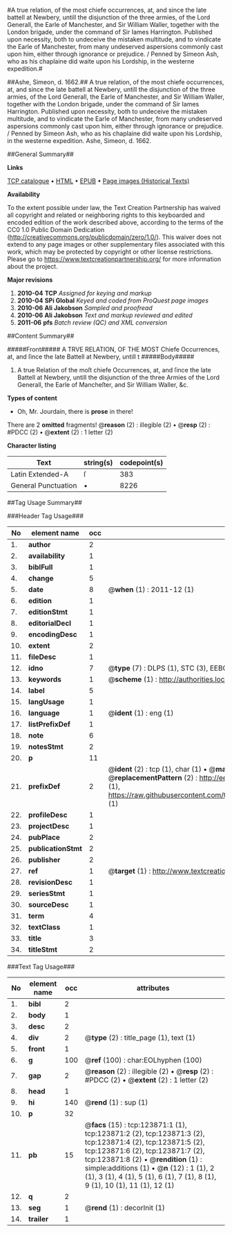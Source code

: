 #A true relation, of the most chiefe occurrences, at, and since the late battell at Newbery, untill the disjunction of the three armies, of the Lord Generall, the Earle of Manchester, and Sir William Waller, together with the London brigade, under the command of Sir Iames Harrington. Published upon necessity, both to undeceive the mistaken multitude, and to vindicate the Earle of Manchester, from many undeserved aspersions commonly cast upon him, either through ignorance or prejudice. / Penned by Simeon Ash, who as his chaplaine did waite upon his Lordship, in the westerne expedition.#

##Ashe, Simeon, d. 1662.##
A true relation, of the most chiefe occurrences, at, and since the late battell at Newbery, untill the disjunction of the three armies, of the Lord Generall, the Earle of Manchester, and Sir William Waller, together with the London brigade, under the command of Sir Iames Harrington. Published upon necessity, both to undeceive the mistaken multitude, and to vindicate the Earle of Manchester, from many undeserved aspersions commonly cast upon him, either through ignorance or prejudice. / Penned by Simeon Ash, who as his chaplaine did waite upon his Lordship, in the westerne expedition.
Ashe, Simeon, d. 1662.

##General Summary##

**Links**

[TCP catalogue](http://www.ota.ox.ac.uk/tcp/)  • 
[HTML](http://tei.it.ox.ac.uk/tcp/Texts-HTML/free/A75/A75714.html)  • 
[EPUB](http://tei.it.ox.ac.uk/tcp/Texts-EPUB/free/A75/A75714.epub) • 
[Page images (Historical Texts)](https://historicaltexts.jisc.ac.uk/eebo-99871460e)

**Availability**

To the extent possible under law, the Text Creation Partnership has waived all copyright and related or neighboring rights to this keyboarded and encoded edition of the work described above, according to the terms of the CC0 1.0 Public Domain Dedication (http://creativecommons.org/publicdomain/zero/1.0/). This waiver does not extend to any page images or other supplementary files associated with this work, which may be protected by copyright or other license restrictions. Please go to https://www.textcreationpartnership.org/ for more information about the project.

**Major revisions**

1. __2010-04__ __TCP__ *Assigned for keying and markup*
1. __2010-04__ __SPi Global__ *Keyed and coded from ProQuest page images*
1. __2010-06__ __Ali Jakobson__ *Sampled and proofread*
1. __2010-06__ __Ali Jakobson__ *Text and markup reviewed and edited*
1. __2011-06__ __pfs__ *Batch review (QC) and XML conversion*

##Content Summary##

#####Front#####
A TRVE RELATION, OF THE MOST Chiefe Occurrences, at, and ſince the late Battell at Newbery, untill t
#####Body#####

1. A true Relation of the moſt chiefe Occurrences, at, and ſince the late Battell at Newbery, untill the disjunction of the three Armies of the Lord Generall, the Earle of Mancheſter, and Sir William Waller, &c.

**Types of content**

  * Oh, Mr. Jourdain, there is **prose** in there!

There are 2 **omitted** fragments! 
 @__reason__ (2) : illegible (2)  •  @__resp__ (2) : #PDCC (2)  •  @__extent__ (2) : 1 letter (2)

**Character listing**


|Text|string(s)|codepoint(s)|
|---|---|---|
|Latin Extended-A|ſ|383|
|General Punctuation|•|8226|

##Tag Usage Summary##

###Header Tag Usage###

|No|element name|occ|attributes|
|---|---|---|---|
|1.|__author__|2||
|2.|__availability__|1||
|3.|__biblFull__|1||
|4.|__change__|5||
|5.|__date__|8| @__when__ (1) : 2011-12 (1)|
|6.|__edition__|1||
|7.|__editionStmt__|1||
|8.|__editorialDecl__|1||
|9.|__encodingDesc__|1||
|10.|__extent__|2||
|11.|__fileDesc__|1||
|12.|__idno__|7| @__type__ (7) : DLPS (1), STC (3), EEBO-CITATION (1), PROQUEST (1), VID (1)|
|13.|__keywords__|1| @__scheme__ (1) : http://authorities.loc.gov/ (1)|
|14.|__label__|5||
|15.|__langUsage__|1||
|16.|__language__|1| @__ident__ (1) : eng (1)|
|17.|__listPrefixDef__|1||
|18.|__note__|6||
|19.|__notesStmt__|2||
|20.|__p__|11||
|21.|__prefixDef__|2| @__ident__ (2) : tcp (1), char (1)  •  @__matchPattern__ (2) : ([0-9\-]+):([0-9IVX]+) (1), (.+) (1)  •  @__replacementPattern__ (2) : http://eebo.chadwyck.com/downloadtiff?vid=$1&page=$2 (1), https://raw.githubusercontent.com/textcreationpartnership/Texts/master/tcpchars.xml#$1 (1)|
|22.|__profileDesc__|1||
|23.|__projectDesc__|1||
|24.|__pubPlace__|2||
|25.|__publicationStmt__|2||
|26.|__publisher__|2||
|27.|__ref__|1| @__target__ (1) : http://www.textcreationpartnership.org/docs/. (1)|
|28.|__revisionDesc__|1||
|29.|__seriesStmt__|1||
|30.|__sourceDesc__|1||
|31.|__term__|4||
|32.|__textClass__|1||
|33.|__title__|3||
|34.|__titleStmt__|2||


###Text Tag Usage###

|No|element name|occ|attributes|
|---|---|---|---|
|1.|__bibl__|2||
|2.|__body__|1||
|3.|__desc__|2||
|4.|__div__|2| @__type__ (2) : title_page (1), text (1)|
|5.|__front__|1||
|6.|__g__|100| @__ref__ (100) : char:EOLhyphen (100)|
|7.|__gap__|2| @__reason__ (2) : illegible (2)  •  @__resp__ (2) : #PDCC (2)  •  @__extent__ (2) : 1 letter (2)|
|8.|__head__|1||
|9.|__hi__|140| @__rend__ (1) : sup (1)|
|10.|__p__|32||
|11.|__pb__|15| @__facs__ (15) : tcp:123871:1 (1), tcp:123871:2 (2), tcp:123871:3 (2), tcp:123871:4 (2), tcp:123871:5 (2), tcp:123871:6 (2), tcp:123871:7 (2), tcp:123871:8 (2)  •  @__rendition__ (1) : simple:additions (1)  •  @__n__ (12) : 1 (1), 2 (1), 3 (1), 4 (1), 5 (1), 6 (1), 7 (1), 8 (1), 9 (1), 10 (1), 11 (1), 12 (1)|
|12.|__q__|2||
|13.|__seg__|1| @__rend__ (1) : decorInit (1)|
|14.|__trailer__|1||
